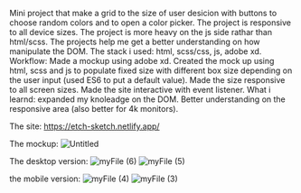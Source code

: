 Mini project that make a grid to the size of user desicion with buttons to choose random colors and to open a color picker.
The project is responsive to all device sizes.
The project is more heavy on the js side rathar than html/scss.
The projects help me get a better understanding on how manipulate the DOM.
The stack i used:
html, scss/css, js, adobe xd.
Workflow:
Made a mockup using adobe xd.
Created the mock up using html, scss and js to populate fixed size with different box size depending on the user input (used ES6 to put a default value).
Made the size responsive to all screen sizes.
Made the site interactive with event listener.
What i learnd:
expanded my knoleadge on the DOM.
Better understanding on the responsive area (also better for 4k monitors).

The site:
https://etch-sketch.netlify.app/

The mockup:
![Untitled](https://user-images.githubusercontent.com/73761063/97960153-8ad06300-1db9-11eb-9311-471cd80b841f.png)

The desktop version:
![myFile (6)](https://user-images.githubusercontent.com/73761063/97961082-4940b780-1dbb-11eb-85c8-af98f6e0f7fa.gif)
![myFile (5)](https://user-images.githubusercontent.com/73761063/97961086-4a71e480-1dbb-11eb-9276-c89d2f021235.gif)

the mobile version:
![myFile (4)](https://user-images.githubusercontent.com/73761063/97960696-9ff9c180-1dba-11eb-91db-92ac20659a30.gif)
![myFile (3)](https://user-images.githubusercontent.com/73761063/97960698-a12aee80-1dba-11eb-9b2e-21be9dbff08c.gif)
